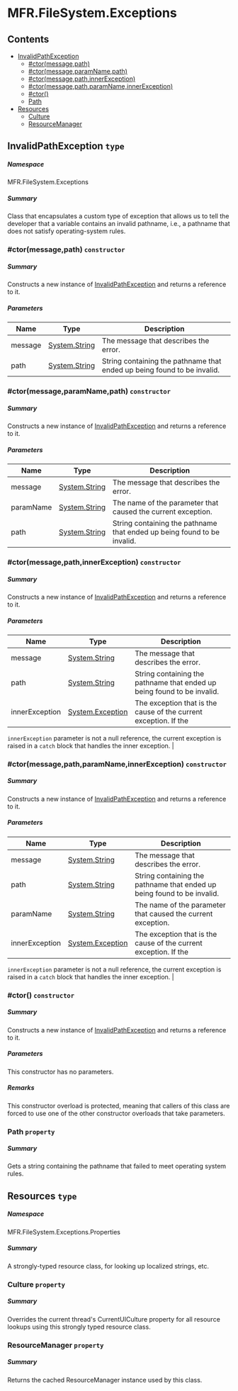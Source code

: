 <a name='assembly'></a>
# MFR.FileSystem.Exceptions

## Contents

- [InvalidPathException](#T-MFR-Objects-FileSystem-Exceptions-InvalidPathException 'MFR.FileSystem.Exceptions.InvalidPathException')
  - [#ctor(message,path)](#M-MFR-Objects-FileSystem-Exceptions-InvalidPathException-#ctor-System-String,System-String- 'MFR.FileSystem.Exceptions.InvalidPathException.#ctor(System.String,System.String)')
  - [#ctor(message,paramName,path)](#M-MFR-Objects-FileSystem-Exceptions-InvalidPathException-#ctor-System-String,System-String,System-String- 'MFR.FileSystem.Exceptions.InvalidPathException.#ctor(System.String,System.String,System.String)')
  - [#ctor(message,path,innerException)](#M-MFR-Objects-FileSystem-Exceptions-InvalidPathException-#ctor-System-String,System-String,System-Exception- 'MFR.FileSystem.Exceptions.InvalidPathException.#ctor(System.String,System.String,System.Exception)')
  - [#ctor(message,path,paramName,innerException)](#M-MFR-Objects-FileSystem-Exceptions-InvalidPathException-#ctor-System-String,System-String,System-String,System-Exception- 'MFR.FileSystem.Exceptions.InvalidPathException.#ctor(System.String,System.String,System.String,System.Exception)')
  - [#ctor()](#M-MFR-Objects-FileSystem-Exceptions-InvalidPathException-#ctor 'MFR.FileSystem.Exceptions.InvalidPathException.#ctor')
  - [Path](#P-MFR-Objects-FileSystem-Exceptions-InvalidPathException-Path 'MFR.FileSystem.Exceptions.InvalidPathException.Path')
- [Resources](#T-MFR-Objects-FileSystem-Exceptions-Properties-Resources 'MFR.FileSystem.Exceptions.Properties.Resources')
  - [Culture](#P-MFR-Objects-FileSystem-Exceptions-Properties-Resources-Culture 'MFR.FileSystem.Exceptions.Properties.Resources.Culture')
  - [ResourceManager](#P-MFR-Objects-FileSystem-Exceptions-Properties-Resources-ResourceManager 'MFR.FileSystem.Exceptions.Properties.Resources.ResourceManager')

<a name='T-MFR-Objects-FileSystem-Exceptions-InvalidPathException'></a>
## InvalidPathException `type`

##### Namespace

MFR.FileSystem.Exceptions

##### Summary

Class that encapsulates a custom type of exception that allows us to
tell the developer that a variable contains an invalid pathname, i.e., a
pathname that does not satisfy operating-system rules.

<a name='M-MFR-Objects-FileSystem-Exceptions-InvalidPathException-#ctor-System-String,System-String-'></a>
### #ctor(message,path) `constructor`

##### Summary

Constructs a new instance of [InvalidPathException](#T-MFR-Objects-FileSystem-Exceptions-InvalidPathException 'MFR.FileSystem.Exceptions.InvalidPathException') and returns
a reference to it.

##### Parameters

| Name | Type | Description |
| ---- | ---- | ----------- |
| message | [System.String](http://msdn.microsoft.com/query/dev14.query?appId=Dev14IDEF1&l=EN-US&k=k:System.String 'System.String') | The message that describes the error. |
| path | [System.String](http://msdn.microsoft.com/query/dev14.query?appId=Dev14IDEF1&l=EN-US&k=k:System.String 'System.String') | String containing the pathname that ended up being found to be invalid. |

<a name='M-MFR-Objects-FileSystem-Exceptions-InvalidPathException-#ctor-System-String,System-String,System-String-'></a>
### #ctor(message,paramName,path) `constructor`

##### Summary

Constructs a new instance of [InvalidPathException](#T-MFR-Objects-FileSystem-Exceptions-InvalidPathException 'MFR.FileSystem.Exceptions.InvalidPathException') and returns
a reference to it.

##### Parameters

| Name | Type | Description |
| ---- | ---- | ----------- |
| message | [System.String](http://msdn.microsoft.com/query/dev14.query?appId=Dev14IDEF1&l=EN-US&k=k:System.String 'System.String') | The message that describes the error. |
| paramName | [System.String](http://msdn.microsoft.com/query/dev14.query?appId=Dev14IDEF1&l=EN-US&k=k:System.String 'System.String') | The name of the parameter that caused the current exception. |
| path | [System.String](http://msdn.microsoft.com/query/dev14.query?appId=Dev14IDEF1&l=EN-US&k=k:System.String 'System.String') | String containing the pathname that ended up being found to be invalid. |

<a name='M-MFR-Objects-FileSystem-Exceptions-InvalidPathException-#ctor-System-String,System-String,System-Exception-'></a>
### #ctor(message,path,innerException) `constructor`

##### Summary

Constructs a new instance of [InvalidPathException](#T-MFR-Objects-FileSystem-Exceptions-InvalidPathException 'MFR.FileSystem.Exceptions.InvalidPathException') and returns
a reference to it.

##### Parameters

| Name | Type | Description |
| ---- | ---- | ----------- |
| message | [System.String](http://msdn.microsoft.com/query/dev14.query?appId=Dev14IDEF1&l=EN-US&k=k:System.String 'System.String') | The message that describes the error. |
| path | [System.String](http://msdn.microsoft.com/query/dev14.query?appId=Dev14IDEF1&l=EN-US&k=k:System.String 'System.String') | String containing the pathname that ended up being found to be invalid. |
| innerException | [System.Exception](http://msdn.microsoft.com/query/dev14.query?appId=Dev14IDEF1&l=EN-US&k=k:System.Exception 'System.Exception') | The exception that is the cause of the current exception. If the
`innerException` parameter is not a null reference,
the current exception is raised in a `catch` block
that handles the inner exception. |

<a name='M-MFR-Objects-FileSystem-Exceptions-InvalidPathException-#ctor-System-String,System-String,System-String,System-Exception-'></a>
### #ctor(message,path,paramName,innerException) `constructor`

##### Summary

Constructs a new instance of [InvalidPathException](#T-MFR-Objects-FileSystem-Exceptions-InvalidPathException 'MFR.FileSystem.Exceptions.InvalidPathException') and returns
a reference to it.

##### Parameters

| Name | Type | Description |
| ---- | ---- | ----------- |
| message | [System.String](http://msdn.microsoft.com/query/dev14.query?appId=Dev14IDEF1&l=EN-US&k=k:System.String 'System.String') | The message that describes the error. |
| path | [System.String](http://msdn.microsoft.com/query/dev14.query?appId=Dev14IDEF1&l=EN-US&k=k:System.String 'System.String') | String containing the pathname that ended up being found to be invalid. |
| paramName | [System.String](http://msdn.microsoft.com/query/dev14.query?appId=Dev14IDEF1&l=EN-US&k=k:System.String 'System.String') | The name of the parameter that caused the current exception. |
| innerException | [System.Exception](http://msdn.microsoft.com/query/dev14.query?appId=Dev14IDEF1&l=EN-US&k=k:System.Exception 'System.Exception') | The exception that is the cause of the current exception. If the
`innerException` parameter is not a null reference,
the current exception is raised in a `catch` block
that handles the inner exception. |

<a name='M-MFR-Objects-FileSystem-Exceptions-InvalidPathException-#ctor'></a>
### #ctor() `constructor`

##### Summary

Constructs a new instance of [InvalidPathException](#T-MFR-Objects-FileSystem-Exceptions-InvalidPathException 'MFR.FileSystem.Exceptions.InvalidPathException') and returns
a reference to it.

##### Parameters

This constructor has no parameters.

##### Remarks

This constructor overload is protected, meaning that callers of this
class are forced to use one of the other constructor overloads that
take parameters.

<a name='P-MFR-Objects-FileSystem-Exceptions-InvalidPathException-Path'></a>
### Path `property`

##### Summary

Gets a string containing the pathname that failed to meet operating
system rules.

<a name='T-MFR-Objects-FileSystem-Exceptions-Properties-Resources'></a>
## Resources `type`

##### Namespace

MFR.FileSystem.Exceptions.Properties

##### Summary

A strongly-typed resource class, for looking up localized strings, etc.

<a name='P-MFR-Objects-FileSystem-Exceptions-Properties-Resources-Culture'></a>
### Culture `property`

##### Summary

Overrides the current thread's CurrentUICulture property for all
  resource lookups using this strongly typed resource class.

<a name='P-MFR-Objects-FileSystem-Exceptions-Properties-Resources-ResourceManager'></a>
### ResourceManager `property`

##### Summary

Returns the cached ResourceManager instance used by this class.
